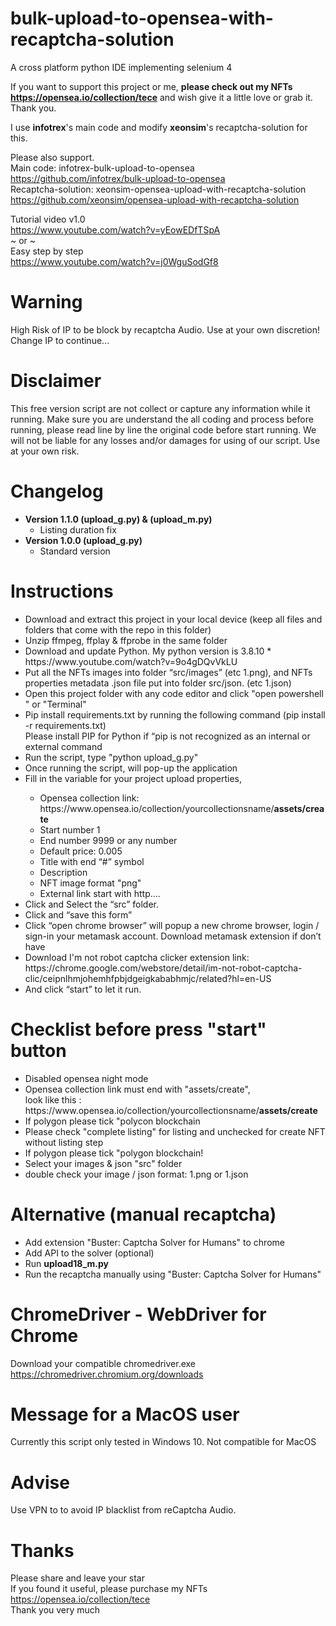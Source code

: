 # bulk-upload-to-opensea-with-recaptcha-solution
A cross platform python IDE implementing selenium 4<BR>

If you want to support this project or me, <b>please check out my NFTs</b> <BR>
<b>https://opensea.io/collection/tece</b> and wish give it a little love or grab it.<BR>
Thank you.

I use <b>infotrex</B>'s main code and modify <b>xeonsim</b>'s recaptcha-solution for this.

Please also support.<br>
Main code: infotrex-bulk-upload-to-opensea https://github.com/infotrex/bulk-upload-to-opensea <BR>
Recaptcha-solution: xeonsim-opensea-upload-with-recaptcha-solution https://github.com/xeonsim/opensea-upload-with-recaptcha-solution<br>


  Tutorial video v1.0<BR>
  https://www.youtube.com/watch?v=yEowEDfTSpA<BR>
  ~ or ~<BR>
  Easy step by step<BR>
  https://www.youtube.com/watch?v=j0WguSodGf8<BR>

# Warning
  High Risk of IP to be block by recaptcha Audio. Use at your own discretion!
  Change IP to continue...
  
# Disclaimer
  This free version script are not collect or capture any information while it running.
  Make sure you are understand the all coding and process before running, please read line by line the original code before start running.
  We will not be liable for any losses and/or damages for using of our script. Use at your own risk.
  
# Changelog
  <ul>
     <li><b>Version 1.1.0 (upload_g.py) & (upload_m.py)</b>
      <ul>
        <li>Listing duration fix</li>
      </ul></li>
     <li><b>Version 1.0.0 (upload_g.py)</b>
      <ul>
        <li>Standard version</li>
      </ul></li>
    </li>
  </ul>

# Instructions
<ul>
  <li>Download and extract this project in your local device (keep all files and folders that come with the repo in this folder)</li>
  <li>Unzip ffmpeg, ffplay & ffprobe in the same folder</li>
  <li>Download and update Python. My python version is 3.8.10 * https://www.youtube.com/watch?v=9o4gDQvVkLU</li>
   <li>Put all the NFTs images into folder “src/images” (etc 1.png), and NFTs properties metadata .json file put into folder src/json. (etc 1.json)</li>
   <li>Open this project folder with any code editor and click "open powershell " or "Terminal"</li>
   <li>Pip install requirements.txt by running the following command (pip install -r requirements.txt) <BR>
       Please install PIP for Python if “pip is not recognized as an internal or external command</li>
   <li>Run the script, type "python upload_g.py"</li>
   <li>Once running the script, will pop-up the application </li>
   <li>Fill in the variable for your project upload properties, </li>
     <ul>
       <li>Opensea collection link: https://www.opensea.io/collection/yourcollectionsname/<B>assets/create</b></li>
        <li>Start number 1</li>
        <li>End number 9999 or any number</li>
        <li>Default price: 0.005</li>
        <li>Title with end “#” symbol</li>
        <li>Description</li>
        <li>NFT image format "png"</li>
        <li>External link start with http….</li>
     </ul>
   <li>Click and Select the “src” folder.</li>
   <li>Click and “save this form”</li>
     <li>Click “open chrome browser” will popup a new chrome browser, login / sign-in your metamask account. Download metamask extension if don’t have</li>
     <li>Download I'm not robot captcha clicker extension link: https://chrome.google.com/webstore/detail/im-not-robot-captcha-clic/ceipnlhmjohemhfpbjdgeigkababhmjc/related?hl=en-US</li>
     <li>And click “start” to let it run.</li>
  </ul>

 
# Checklist before press "start" button
 <p><ul>
   <li>Disabled opensea night mode</li>
   <li>Opensea collection link must end with "assets/create", <BR>
     look like this : https://www.opensea.io/collection/yourcollectionsname/<B>assets/create</b></li>
  <li>If polygon please tick "polycon blockchain</li>
  <li>Please check "complete listing" for listing and unchecked for create NFT without listing step</li>
  <li>If polygon please tick "polygon blockchain!</li>
  <li>Select your images & json "src" folder</li>
   <li>double check your image / json format: 1.png or 1.json</li>
   </ul>
  </p>

# Alternative (manual recaptcha)
  <p><ul>
  <li>Add extension "Buster: Captcha Solver for Humans" to chrome</li>
   <li>Add API to the solver (optional)</li>
   <li>Run <b>upload18_m.py</b></li>
   <li>Run the recaptcha manually using "Buster: Captcha Solver for Humans"</b></li>
  </ul>
  </p>
  
# ChromeDriver - WebDriver for Chrome	
Download your compatible chromedriver.exe https://chromedriver.chromium.org/downloads
     
# Message for a MacOS user
Currently this script only tested in Windows 10. Not compatible for MacOS

# Advise
Use VPN to to avoid IP blacklist from reCaptcha Audio.
  
# Thanks
Please share and leave your star<BR>
If you found it useful, please purchase my NFTs <BR>
https://opensea.io/collection/tece <BR>
Thank you very much </p>
